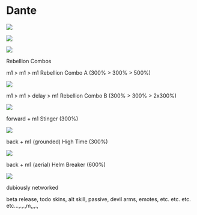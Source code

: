 # Dante




[![](https://i.gyazo.com/b8eb4e7552b257e3a086837b6f3c97c6.gif)]()

[![](https://i.gyazo.com/9a4feeafd4745511029839eeebc2d91e.gif)]()

[![](https://i.gyazo.com/3e0730bffcadeeba8e94dcbb5f433736.gif)]()



Rebellion Combos


m1 > m1 > m1
Rebellion Combo A (300% > 300% > 500%)

[![](https://i.gyazo.com/06b269c717952e927740aa4b70dd9132.gif)]()


m1 > m1 > delay > m1
Rebellion Combo B (300% > 300% > 2x300%)

[![](https://i.gyazo.com/4e184bbedf1fbb73f57220801a722170.gif)]()

forward + m1
Stinger (300%)

[![](https://i.gyazo.com/3841761db1cfb64ad0889ea1a53a3e3a.gif)]()

back + m1 (grounded)
High Time (300%)

[![](https://i.gyazo.com/f5bb7283b7792179937e09bb3d7a1a76.gif)]()

back + m1 (aerial)
Helm Breaker (600%)

[![](https://i.gyazo.com/fd97e5be83bfc84b8b39b9019297f4c4.gif)]()

dubiously networked

beta release, todo skins, alt skill, passive, devil arms, emotes, etc. etc. etc. etc...,.,.,m,,,.,
